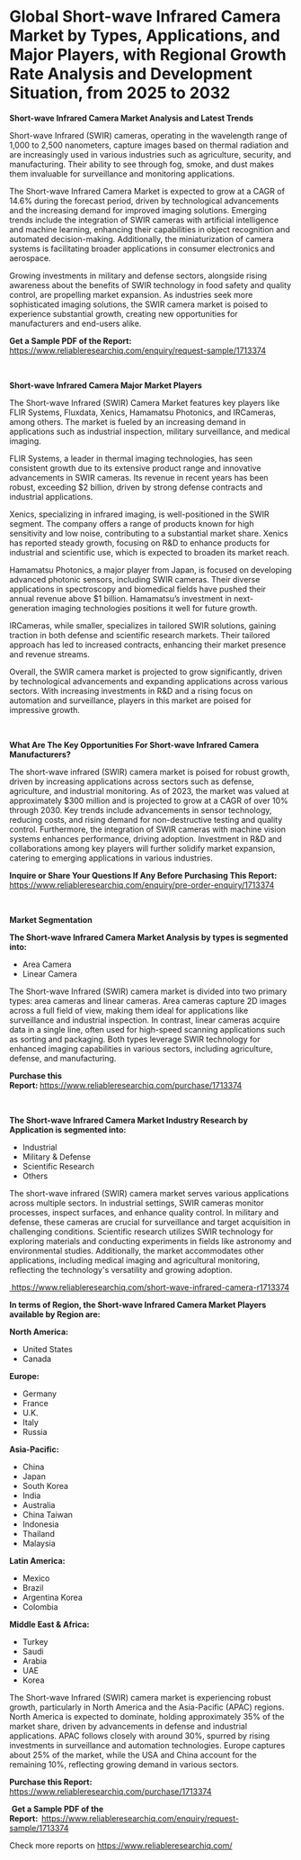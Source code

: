 <p><h1>Global Short-wave Infrared Camera Market by Types, Applications, and Major Players, with Regional Growth Rate Analysis and Development Situation, from 2025 to 2032</h1></p><p><strong>Short-wave Infrared Camera Market Analysis and Latest Trends</strong></p>
<p><p>Short-wave Infrared (SWIR) cameras, operating in the wavelength range of 1,000 to 2,500 nanometers, capture images based on thermal radiation and are increasingly used in various industries such as agriculture, security, and manufacturing. Their ability to see through fog, smoke, and dust makes them invaluable for surveillance and monitoring applications. </p><p>The Short-wave Infrared Camera Market is expected to grow at a CAGR of 14.6% during the forecast period, driven by technological advancements and the increasing demand for improved imaging solutions. Emerging trends include the integration of SWIR cameras with artificial intelligence and machine learning, enhancing their capabilities in object recognition and automated decision-making. Additionally, the miniaturization of camera systems is facilitating broader applications in consumer electronics and aerospace.</p><p>Growing investments in military and defense sectors, alongside rising awareness about the benefits of SWIR technology in food safety and quality control, are propelling market expansion. As industries seek more sophisticated imaging solutions, the SWIR camera market is poised to experience substantial growth, creating new opportunities for manufacturers and end-users alike.</p></p>
<p><strong>Get a Sample PDF of the Report:&nbsp;</strong> <a href="https://www.reliableresearchiq.com/enquiry/request-sample/1713374?utm_campaign=1140&utm_medium=2&utm_source=Github&utm_content=ia&utm_term=11012025&utm_id=short-wave-infrared-camera">https://www.reliableresearchiq.com/enquiry/request-sample/1713374</a></p>
<p>&nbsp;</p>
<p><strong>Short-wave Infrared Camera Major Market Players</strong></p>
<p><p>The Short-wave Infrared (SWIR) Camera Market features key players like FLIR Systems, Fluxdata, Xenics, Hamamatsu Photonics, and IRCameras, among others. The market is fueled by an increasing demand in applications such as industrial inspection, military surveillance, and medical imaging.</p><p>FLIR Systems, a leader in thermal imaging technologies, has seen consistent growth due to its extensive product range and innovative advancements in SWIR cameras. Its revenue in recent years has been robust, exceeding $2 billion, driven by strong defense contracts and industrial applications.</p><p>Xenics, specializing in infrared imaging, is well-positioned in the SWIR segment. The company offers a range of products known for high sensitivity and low noise, contributing to a substantial market share. Xenics has reported steady growth, focusing on R&D to enhance products for industrial and scientific use, which is expected to broaden its market reach.</p><p>Hamamatsu Photonics, a major player from Japan, is focused on developing advanced photonic sensors, including SWIR cameras. Their diverse applications in spectroscopy and biomedical fields have pushed their annual revenue above $1 billion. Hamamatsu’s investment in next-generation imaging technologies positions it well for future growth.</p><p>IRCameras, while smaller, specializes in tailored SWIR solutions, gaining traction in both defense and scientific research markets. Their tailored approach has led to increased contracts, enhancing their market presence and revenue streams.</p><p>Overall, the SWIR camera market is projected to grow significantly, driven by technological advancements and expanding applications across various sectors. With increasing investments in R&D and a rising focus on automation and surveillance, players in this market are poised for impressive growth.</p></p>
<p>&nbsp;</p>
<p><strong>What Are The Key Opportunities For Short-wave Infrared Camera Manufacturers?</strong></p>
<p><p>The short-wave infrared (SWIR) camera market is poised for robust growth, driven by increasing applications across sectors such as defense, agriculture, and industrial monitoring. As of 2023, the market was valued at approximately $300 million and is projected to grow at a CAGR of over 10% through 2030. Key trends include advancements in sensor technology, reducing costs, and rising demand for non-destructive testing and quality control. Furthermore, the integration of SWIR cameras with machine vision systems enhances performance, driving adoption. Investment in R&D and collaborations among key players will further solidify market expansion, catering to emerging applications in various industries.</p></p>
<p><strong>Inquire or Share Your Questions If Any Before Purchasing This Report:</strong> <a href="https://www.reliableresearchiq.com/enquiry/pre-order-enquiry/1713374?utm_campaign=1140&utm_medium=2&utm_source=Github&utm_content=ia&utm_term=11012025&utm_id=short-wave-infrared-camera">https://www.reliableresearchiq.com/enquiry/pre-order-enquiry/1713374</a></p>
<p>&nbsp;</p>
<p><strong>Market Segmentation</strong></p>
<p><strong>The Short-wave Infrared Camera Market Analysis by types is segmented into:</strong></p>
<p><ul><li>Area Camera</li><li>Linear Camera</li></ul></p>
<p><p>The Short-wave Infrared (SWIR) camera market is divided into two primary types: area cameras and linear cameras. Area cameras capture 2D images across a full field of view, making them ideal for applications like surveillance and industrial inspection. In contrast, linear cameras acquire data in a single line, often used for high-speed scanning applications such as sorting and packaging. Both types leverage SWIR technology for enhanced imaging capabilities in various sectors, including agriculture, defense, and manufacturing.</p></p>
<p><strong>Purchase this Report:&nbsp;</strong><a href="https://www.reliableresearchiq.com/purchase/1713374?utm_campaign=1140&utm_medium=2&utm_source=Github&utm_content=ia&utm_term=11012025&utm_id=short-wave-infrared-camera">https://www.reliableresearchiq.com/purchase/1713374</a></p>
<p>&nbsp;</p>
<p><strong>The Short-wave Infrared Camera Market Industry Research by Application is segmented into:</strong></p>
<p><ul><li>Industrial</li><li>Military & Defense</li><li>Scientific Research</li><li>Others</li></ul></p>
<p><p>The short-wave infrared (SWIR) camera market serves various applications across multiple sectors. In industrial settings, SWIR cameras monitor processes, inspect surfaces, and enhance quality control. In military and defense, these cameras are crucial for surveillance and target acquisition in challenging conditions. Scientific research utilizes SWIR technology for exploring materials and conducting experiments in fields like astronomy and environmental studies. Additionally, the market accommodates other applications, including medical imaging and agricultural monitoring, reflecting the technology's versatility and growing adoption.</p></p>
<p><a href="https://www.reliableresearchiq.com/short-wave-infrared-camera-r1713374?utm_campaign=1140&utm_medium=2&utm_source=Github&utm_content=ia&utm_term=11012025&utm_id=short-wave-infrared-camera">&nbsp;https://www.reliableresearchiq.com/short-wave-infrared-camera-r1713374</a></p>
<p><strong>In terms of Region, the Short-wave Infrared Camera Market Players available by Region are:</strong></p>
<p>
    <p> <strong> North America: </strong>
        <ul>
            <li>United States</li>
            <li>Canada</li>
        </ul>
        </p> 
    <p> <strong> Europe: </strong>
        <ul>
            <li>Germany</li>
            <li>France</li>
            <li>U.K.</li>
            <li>Italy</li>
            <li>Russia</li>
        </ul>
        </p> 
    <p> <strong> Asia-Pacific: </strong>
        <ul>
            <li>China</li>
            <li>Japan</li>
            <li>South Korea</li>
            <li>India</li>
            <li>Australia</li>
            <li>China Taiwan</li>
            <li>Indonesia</li>
            <li>Thailand</li>
            <li>Malaysia</li>
        </ul>
        </p> 
    <p> <strong> Latin America: </strong>
        <ul>
            <li>Mexico</li>
            <li>Brazil</li>
            <li>Argentina Korea</li>
            <li>Colombia</li>
        </ul>
        </p> 
    <p> <strong> Middle East & Africa: </strong>
        <ul>
            <li>Turkey</li>
            <li>Saudi</li>
            <li>Arabia</li>
            <li>UAE</li>
            <li>Korea</li>
        </ul>
    </p>
    </p>
<p><p>The Short-wave Infrared (SWIR) camera market is experiencing robust growth, particularly in North America and the Asia-Pacific (APAC) regions. North America is expected to dominate, holding approximately 35% of the market share, driven by advancements in defense and industrial applications. APAC follows closely with around 30%, spurred by rising investments in surveillance and automation technologies. Europe captures about 25% of the market, while the USA and China account for the remaining 10%, reflecting growing demand in various sectors.</p></p>
<p><strong>Purchase this Report: </strong><a href="https://www.reliableresearchiq.com/purchase/1713374?utm_campaign=1140&utm_medium=2&utm_source=Github&utm_content=ia&utm_term=11012025&utm_id=short-wave-infrared-camera">https://www.reliableresearchiq.com/purchase/1713374</a></p>
<p>&nbsp;<strong>Get a Sample PDF of the Report:&nbsp;&nbsp;</strong><a href="https://www.reliableresearchiq.com/enquiry/request-sample/1713374?utm_campaign=1140&utm_medium=2&utm_source=Github&utm_content=ia&utm_term=11012025&utm_id=short-wave-infrared-camera">https://www.reliableresearchiq.com/enquiry/request-sample/1713374</a></p>
<p><strong></strong></p>
<p>Check more reports on <a href="https://www.reliableresearchiq.com/?utm_campaign=1140&utm_medium=2&utm_source=Github&utm_content=ia&utm_term=11012025&utm_id=short-wave-infrared-camera">https://www.reliableresearchiq.com/</a></p>